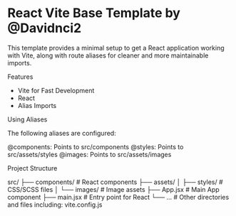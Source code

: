 # React Vite Base Template by @Davidnci2

This template provides a minimal setup to get a React application working with Vite, along with route aliases for cleaner and more maintainable imports.

Features

- Vite for Fast Development
- React
- Alias Imports

Using Aliases

The following aliases are configured:

@components: Points to src/components
@styles: Points to src/assets/styles
@images: Points to src/assets/images


Project Structure

src/
├── components/        # React components
├── assets/
│   ├── styles/        # CSS/SCSS files
│   └── images/        # Image assets
├── App.jsx            # Main App component
├── main.jsx           # Entry point for React
└── ...                # Other directories and files including: vite.config.js
